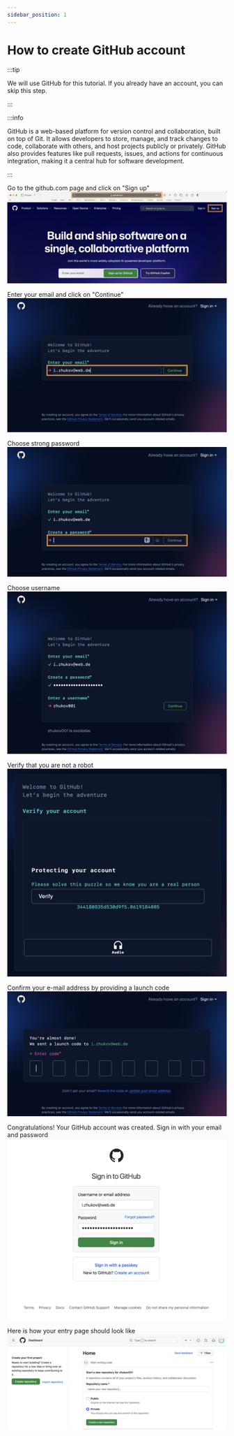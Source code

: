 ```yaml
---
sidebar_position: 1
---
```


# How to create GitHub account

:::tip

We will use GitHub for this tutorial. If you already have an account, you can skip this step.

:::

:::info

GitHub is a web-based platform for version control and collaboration, built on top of Git. It allows developers to store, manage, and track changes to code, collaborate with others, and host projects publicly or privately. GitHub also provides features like pull requests, issues, and actions for continuous integration, making it a central hub for software development.

:::

Go to the github.com page and click on "Sign up"
![Create account](./img/gh_account_001.png)

Enter your email and click on "Continue"
![Create account](./img/gh_account_002.png)

Choose strong password
![Create account](./img/gh_account_003.png)

Choose username
![Create account](./img/gh_account_004.png)

Verify that you are not a robot
![Create account](./img/gh_account_005.png)

Confirm your e-mail address by providing a launch code
![Create account](./img/gh_account_006.png)

Congratulations! Your GitHub account was created. Sign in with your email and password
![Create account](./img/gh_account_007.png)

Here is how your entry page should look like
![Create account](./img/gh_account_008.png)
